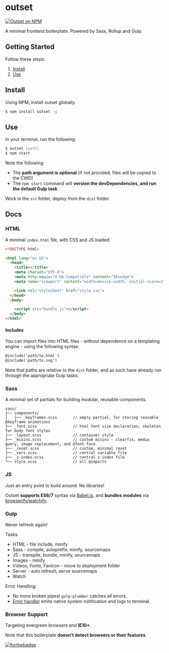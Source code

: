# outset

[![Outset on NPM](https://img.shields.io/npm/v/outset.svg?style=flat-square)](https://www.npmjs.com/package/outset)

A minimal frontend boilerplate. Powered by Sass, Rollup and Gulp.

## Getting Started

Follow these steps:

1. [Install](#install)
2. [Use](#use)

## Install

Using NPM, install outset globally.

```bash
$ npm install outset -g
```

## Use

In your terminal, run the following:

```bash
$ outset [path]
$ npm start
```

Note the following:

* The **path argument is optional** (if not provided, files will be copied to the CWD)
* The `npm start` command will **version the devDependencies, and run the default Gulp task**

Work in the `src` folder, deploy from the `dist` folder.

## Docs

### HTML

A minimal `index.html` file, with CSS and JS loaded.

```html
<!DOCTYPE html>

<html lang="en-US">
  <head>
    <title></title>
    <meta charset="UTF-8">
    <meta http-equiv="X-UA-Compatible" content="IE=edge">
    <meta name="viewport" content="width=device-width, initial-scale=1">

    <link rel="stylesheet" href="style.css">
  </head>
  <body>

    <script src="bundle.js"></script>
  </body>
</html>
```

#### Includes

You can import files into HTML files - without dependence on a templating engine - using the following syntax:

```html
@include('path/to.html')
@include('path/to.svg')
```

Note that paths are relative to the `dist` folder, and as such have already run through the appropriate Gulp tasks.

### Sass

A minimal set of partials for building modular, reusable components.

```
sass/
├── components/
│   ├── _keyframes.scss       // empty partial, for storing reusable @keyframe animations
├── _font.scss                // html font size declaration, skeleton for body font styles
├── _layout.scss              // container style
├── _mixins.scss              // custom mixins - clearfix, media query, image replacement, and @font-face
├── _reset.scss               // custom, minimal reset
├── _vars.scss                // central variable file
├── _z-index.scss             // central z-index file
└── style.scss                // all @imports
```

### JS

Just an entry point to build around. No libraries!

Outset **supports ES6/7** syntax via [Babel.js](https://babeljs.io/), and **bundles modules** via [browserify/watchify](https://github.com/substack/node-browserify).

### Gulp

Never refresh again!

Tasks:

* HTML - file include, minify
* Sass - compile, autoprefix, minify, sourcemaps
* JS - transpile, bundle, minify, sourcemaps
* Images - minify
* Videos, Fonts, Favicon - move to deployment folder
* Server - auto refresh, serve sourcemaps
* Watch

Error Handling:

* No more broken pipes! `gulp-plumber` catches all errors.
* [Error handler](https://github.com/callmecavs/outset/blob/master/lib/gulpfile.babel.js#L23-L33) emits native system notification and logs to terminal.

### Browser Support

Targeting evergreen browsers and **IE10+**.

Note that this boilerplate **doesn't detect browsers or their features**.

[![forthebadge](http://forthebadge.com/images/badges/built-with-love.svg)](http://forthebadge.com)
